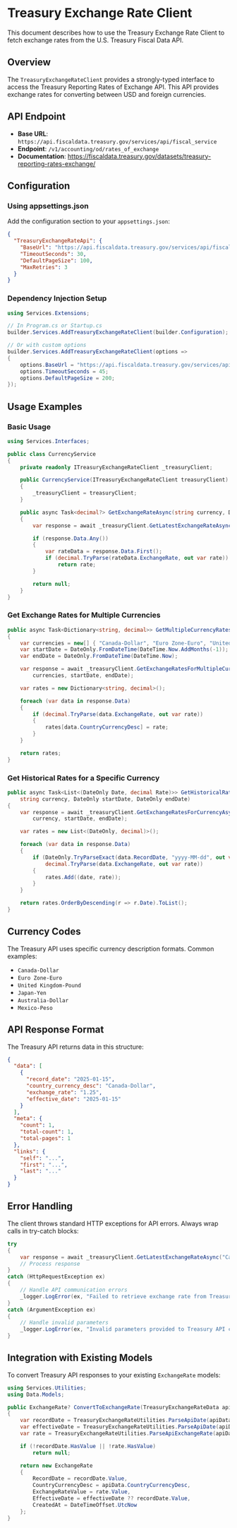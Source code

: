# Treasury Exchange Rate Client

This document describes how to use the Treasury Exchange Rate Client to fetch exchange rates from the U.S. Treasury Fiscal Data API.

## Overview

The `TreasuryExchangeRateClient` provides a strongly-typed interface to access the Treasury Reporting Rates of Exchange API. This API provides exchange rates for converting between USD and foreign currencies.

## API Endpoint

- **Base URL**: `https://api.fiscaldata.treasury.gov/services/api/fiscal_service`
- **Endpoint**: `/v1/accounting/od/rates_of_exchange`
- **Documentation**: https://fiscaldata.treasury.gov/datasets/treasury-reporting-rates-exchange/

## Configuration

### Using appsettings.json

Add the configuration section to your `appsettings.json`:

```json
{
  "TreasuryExchangeRateApi": {
    "BaseUrl": "https://api.fiscaldata.treasury.gov/services/api/fiscal_service",
    "TimeoutSeconds": 30,
    "DefaultPageSize": 100,
    "MaxRetries": 3
  }
}
```

### Dependency Injection Setup

```csharp
using Services.Extensions;

// In Program.cs or Startup.cs
builder.Services.AddTreasuryExchangeRateClient(builder.Configuration);

// Or with custom options
builder.Services.AddTreasuryExchangeRateClient(options =>
{
    options.BaseUrl = "https://api.fiscaldata.treasury.gov/services/api/fiscal_service";
    options.TimeoutSeconds = 45;
    options.DefaultPageSize = 200;
});
```

## Usage Examples

### Basic Usage

```csharp
using Services.Interfaces;

public class CurrencyService
{
    private readonly ITreasuryExchangeRateClient _treasuryClient;

    public CurrencyService(ITreasuryExchangeRateClient treasuryClient)
    {
        _treasuryClient = treasuryClient;
    }

    public async Task<decimal?> GetExchangeRateAsync(string currency, DateOnly date)
    {
        var response = await _treasuryClient.GetLatestExchangeRateAsync(currency, date);

        if (response.Data.Any())
        {
            var rateData = response.Data.First();
            if (decimal.TryParse(rateData.ExchangeRate, out var rate))
                return rate;
        }

        return null;
    }
}
```

### Get Exchange Rates for Multiple Currencies

```csharp
public async Task<Dictionary<string, decimal>> GetMultipleCurrencyRatesAsync()
{
    var currencies = new[] { "Canada-Dollar", "Euro Zone-Euro", "United Kingdom-Pound" };
    var startDate = DateOnly.FromDateTime(DateTime.Now.AddMonths(-1));
    var endDate = DateOnly.FromDateTime(DateTime.Now);

    var response = await _treasuryClient.GetExchangeRatesForMultipleCurrenciesAsync(
        currencies, startDate, endDate);

    var rates = new Dictionary<string, decimal>();

    foreach (var data in response.Data)
    {
        if (decimal.TryParse(data.ExchangeRate, out var rate))
        {
            rates[data.CountryCurrencyDesc] = rate;
        }
    }

    return rates;
}
```

### Get Historical Rates for a Specific Currency

```csharp
public async Task<List<(DateOnly Date, decimal Rate)>> GetHistoricalRatesAsync(
    string currency, DateOnly startDate, DateOnly endDate)
{
    var response = await _treasuryClient.GetExchangeRatesForCurrencyAsync(
        currency, startDate, endDate);

    var rates = new List<(DateOnly, decimal)>();

    foreach (var data in response.Data)
    {
        if (DateOnly.TryParseExact(data.RecordDate, "yyyy-MM-dd", out var date) &&
            decimal.TryParse(data.ExchangeRate, out var rate))
        {
            rates.Add((date, rate));
        }
    }

    return rates.OrderByDescending(r => r.Date).ToList();
}
```

## Currency Codes

The Treasury API uses specific currency description formats. Common examples:

- `Canada-Dollar`
- `Euro Zone-Euro`
- `United Kingdom-Pound`
- `Japan-Yen`
- `Australia-Dollar`
- `Mexico-Peso`

## API Response Format

The Treasury API returns data in this structure:

```json
{
  "data": [
    {
      "record_date": "2025-01-15",
      "country_currency_desc": "Canada-Dollar",
      "exchange_rate": "1.25",
      "effective_date": "2025-01-15"
    }
  ],
  "meta": {
    "count": 1,
    "total-count": 1,
    "total-pages": 1
  },
  "links": {
    "self": "...",
    "first": "...",
    "last": "..."
  }
}
```

## Error Handling

The client throws standard HTTP exceptions for API errors. Always wrap calls in try-catch blocks:

```csharp
try
{
    var response = await _treasuryClient.GetLatestExchangeRateAsync("Canada-Dollar", DateOnly.FromDateTime(DateTime.Now));
    // Process response
}
catch (HttpRequestException ex)
{
    // Handle API communication errors
    _logger.LogError(ex, "Failed to retrieve exchange rate from Treasury API");
}
catch (ArgumentException ex)
{
    // Handle invalid parameters
    _logger.LogError(ex, "Invalid parameters provided to Treasury API client");
}
```

## Integration with Existing Models

To convert Treasury API responses to your existing `ExchangeRate` models:

```csharp
using Services.Utilities;
using Data.Models;

public ExchangeRate? ConvertToExchangeRate(TreasuryExchangeRateData apiData)
{
    var recordDate = TreasuryExchangeRateUtilities.ParseApiDate(apiData.RecordDate);
    var effectiveDate = TreasuryExchangeRateUtilities.ParseApiDate(apiData.EffectiveDate);
    var rate = TreasuryExchangeRateUtilities.ParseApiExchangeRate(apiData.ExchangeRate);

    if (!recordDate.HasValue || !rate.HasValue)
        return null;

    return new ExchangeRate
    {
        RecordDate = recordDate.Value,
        CountryCurrencyDesc = apiData.CountryCurrencyDesc,
        ExchangeRateValue = rate.Value,
        EffectiveDate = effectiveDate ?? recordDate.Value,
        CreatedAt = DateTimeOffset.UtcNow
    };
}
```
